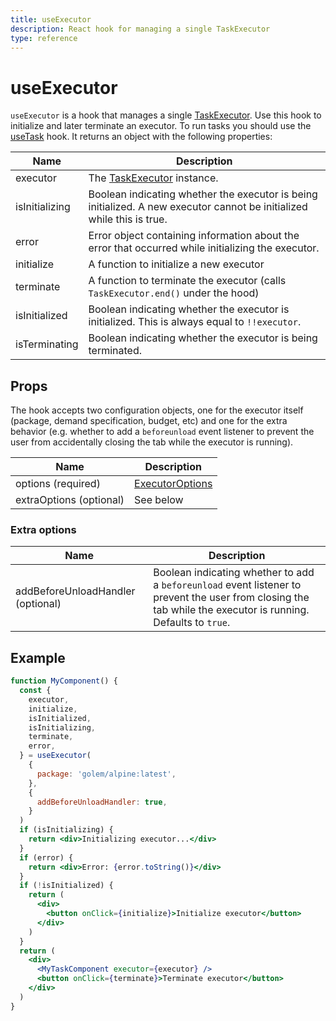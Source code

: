 ```yaml
---
title: useExecutor
description: React hook for managing a single TaskExecutor
type: reference
---
```


# useExecutor

`useExecutor` is a hook that manages a single [TaskExecutor](/docs/golem-js/reference/classes/executor_executor.TaskExecutor). Use this hook to initialize and later terminate an executor. To run tasks you should use the [useTask](/docs/creators/javascript/react/use-task) hook. It returns an object with the following properties:

| Name           | Description                                                                                                          |
| -------------- | -------------------------------------------------------------------------------------------------------------------- |
| executor       | The [TaskExecutor](/docs/golem-js/reference/classes/executor_executor.TaskExecutor) instance.                        |
| isInitializing | Boolean indicating whether the executor is being initialized. A new executor cannot be initialized while this is true. |
| error          | Error object containing information about the error that occurred while initializing the executor.                   |
| initialize     | A function to initialize a new executor                                                                              |
| terminate      | A function to terminate the executor (calls `TaskExecutor.end()` under the hood)                                     |
| isInitialized  | Boolean indicating whether the executor is initialized. This is always equal to `!!executor`.                        |
| isTerminating  | Boolean indicating whether the executor is being terminated.                                                         |

## Props

The hook accepts two configuration objects, one for the executor itself (package, demand specification, budget, etc) and one for the extra behavior (e.g. whether to add a `beforeunload` event listener to prevent the user from accidentally closing the tab while the executor is running).

| Name                    | Description                                                                                |
| ----------------------- | ------------------------------------------------------------------------------------------ |
| options (required)      | [ExecutorOptions](/docs/golem-js/reference/modules/executor_executor#executoroptionsmixin) |
| extraOptions (optional) | See below                                                                                  |

### Extra options

| Name                   | Description                                                                                                                                                   |
| ---------------------- | ------------------------------------------------------------------------------------------------------------------------------------------------------------- |
| addBeforeUnloadHandler (optional) | Boolean indicating whether to add a `beforeunload` event listener to prevent the user from closing the tab while the executor is running. Defaults to `true`. |

## Example

```jsx
function MyComponent() {
  const {
    executor,
    initialize,
    isInitialized,
    isInitializing,
    terminate,
    error,
  } = useExecutor(
    {
      package: 'golem/alpine:latest',
    },
    {
      addBeforeUnloadHandler: true,
    }
  )
  if (isInitializing) {
    return <div>Initializing executor...</div>
  }
  if (error) {
    return <div>Error: {error.toString()}</div>
  }
  if (!isInitialized) {
    return (
      <div>
        <button onClick={initialize}>Initialize executor</button>
      </div>
    )
  }
  return (
    <div>
      <MyTaskComponent executor={executor} />
      <button onClick={terminate}>Terminate executor</button>
    </div>
  )
}
```
